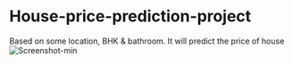 # House-price-prediction-project
Based on some location, BHK &amp; bathroom. It will predict the price of house
![Screenshot-min](https://user-images.githubusercontent.com/69213741/227783734-3c0cfb8f-9eb8-4ed1-a97c-d4d922a83657.png)
